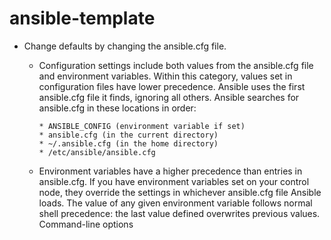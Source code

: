 # ansible-template

* Change defaults by changing the ansible.cfg file.
    * Configuration settings include both values from the ansible.cfg file and environment variables. Within this category, values set in configuration files have lower precedence. Ansible uses the first ansible.cfg file it finds, ignoring all others. Ansible searches for ansible.cfg in these locations in order:

          * ANSIBLE_CONFIG (environment variable if set)
          * ansible.cfg (in the current directory)
          * ~/.ansible.cfg (in the home directory)
          * /etc/ansible/ansible.cfg

    * Environment variables have a higher precedence than entries in ansible.cfg. If you have environment variables set on your control node, they override the settings in whichever ansible.cfg file Ansible loads. The value of any given environment variable follows normal shell precedence: the last value defined overwrites previous values.
Command-line options
